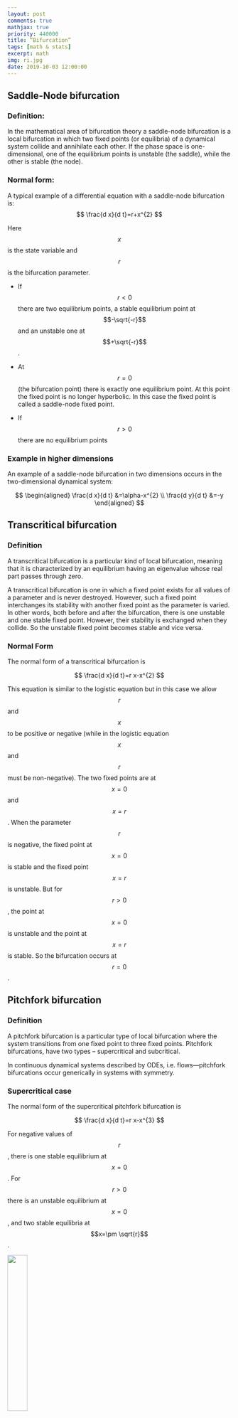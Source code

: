 ```yaml
---
layout: post
comments: true
mathjax: true
priority: 440000
title: “Bifurcation”
tags: [math & stats]
excerpt: math
img: ri.jpg
date: 2019-10-03 12:00:00
---
```

## Saddle-Node bifurcation


### Definition:

In the mathematical area of bifurcation theory a saddle-node bifurcation is a local bifurcation in which two fixed points (or equilibria) of a dynamical system collide and annihilate each other.
If the phase space is one-dimensional, one of the equilibrium points is unstable (the saddle), while the other is stable (the node).


### Normal form:

A typical example of a differential equation with a saddle-node bifurcation is:
$$
\frac{d x}{d t}=r+x^{2}
$$

Here $$x$$ is the state variable and $$r$$ is the bifurcation parameter.

- If $$r<0$$ there are two equilibrium points, a stable equilibrium point at $$-\sqrt{-r}$$ and an unstable one at $$+\sqrt{-r}$$.

- At $$r=0$$ (the bifurcation point) there is exactly one equilibrium point. At this point the fixed point is no longer hyperbolic. In this case the fixed point is called a saddle-node fixed point.

- If $$r>0$$ there are no equilibrium points



### Example in higher dimensions


An example of a saddle-node bifurcation in two dimensions occurs in the two-dimensional dynamical system:


$$
\begin{aligned} \frac{d x}{d t} &=\alpha-x^{2} \\ \frac{d y}{d t} &=-y \end{aligned}
$$

## Transcritical bifurcation

### Definition
A transcritical bifurcation is a particular kind of local bifurcation, meaning that it is characterized by an equilibrium having an eigenvalue whose real part passes through zero.

A transcritical bifurcation is one in which a fixed point exists for all values of a parameter and is never destroyed. However, such a fixed point interchanges its stability with another fixed point as the parameter is varied. In other words, both before and after the bifurcation, there is one unstable and one stable fixed point. However, their stability is exchanged when they collide. So the unstable fixed point becomes stable and vice versa.


### Normal Form

The normal form of a transcritical bifurcation is

$$
\frac{d x}{d t}=r x-x^{2}
$$

This equation is similar to the logistic equation but in this case we allow $$r$$ and $$x$$ to be positive or negative (while in the logistic equation $$x$$ and $$r$$ must be non-negative). The two fixed points are at $$x=0$$ and $$x=r$$. When the parameter $$r$$ is negative, the fixed point at $$x=0$$ is stable and the fixed point $$x=r$$ is unstable. But for $$r>0$$, the point at $$x=0$$ is unstable and the point at $$x=r$$ is stable. So the bifurcation occurs at $$r=0$$.

## Pitchfork bifurcation

### Definition

A pitchfork bifurcation is a particular type of local bifurcation where the system transitions from one fixed point to three fixed points. Pitchfork bifurcations, have two types – supercritical and subcritical.

In continuous dynamical systems described by ODEs, i.e. flows—pitchfork bifurcations occur generically in systems with symmetry.

### Supercritical case

The normal form of the supercritical pitchfork bifurcation is

$$
\frac{d x}{d t}=r x-x^{3}
$$

For negative values of $$r$$, there is one stable equilibrium at $$x=0$$. For $$r>0$$ there is an unstable equilibrium at $$x=0$$, and two stable equilibria at $$x=\pm \sqrt{r}$$.


<div class="imgcap">
<img src="https://user-images.githubusercontent.com/22668421/66153457-91563f00-e5e9-11e9-8590-0230c0004521.png" style="border:none;width:30%">
</div>


### Subcritical case

The normal form for the subcritical case is

$$
\frac{d x}{d t}=r x+x^{3}
$$

In this case, for $$r<0$$ the equilibrium at $$x=0$$ is stable, and there are two unstable equilibria at $$ x=\pm \sqrt {-r}$$. For $$r>0$$ the equilibrium at $$x=0$$ is unstable.

<div class="imgcap">
<img src="https://user-images.githubusercontent.com/22668421/66153895-57396d00-e5ea-11e9-98cf-89452e0a954e.png" style="border:none;width:30%">
</div>

### Formal definition

[wikipedia](https://en.wikipedia.org/wiki/Pitchfork_bifurcation)

